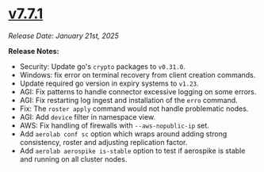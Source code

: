 # [v7.7.1](https://github.com/aerospike/aerolab/releases/tag/7.7.1)

_Release Date: January 21st, 2025_

**Release Notes:**
* Security: Update go's `crypto` packages to `v0.31.0`.
* Windows: fix error on terminal recovery from client creation commands.
* Update required go version in expiry systems to `v1.23`.
* AGI: Fix patterns to handle connector excessive logging on some errors.
* AGI: Fix restarting log ingest and installation of the `erro` command.
* Fix: The `roster apply` command would not handle problematic nodes.
* AGI: Add `device` filter in namespace view.
* AWS: Fix handling of firewalls with `--aws-nopublic-ip` set.
* Add `aerolab conf sc` option which wraps around adding strong consistency, roster and adjusting replication factor.
* Add `aerolab aerospike is-stable` option to test if aerospike is stable and running on all cluster nodes.
